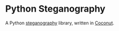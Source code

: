 Python Steganography
====================

A Python [steganography](https://en.wikipedia.org/wiki/Steganography) library, written in [Coconut](https://github.com/evhub/coconut).
